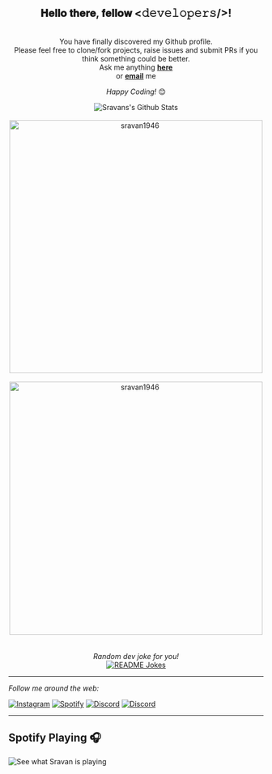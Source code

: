 <div align="center">
<h2> 𝐇𝐞𝐥𝐥𝐨 𝐭𝐡𝐞𝐫𝐞, 𝐟𝐞𝐥𝐥𝐨𝐰 <𝚍𝚎𝚟𝚎𝚕𝚘𝚙𝚎𝚛𝚜/>! 
</div>


<div align="center">
<br>
You have finally discovered my Github profile. <br>
Please feel free to clone/fork projects, raise issues and submit PRs if you think something could be better. <br>
Ask me anything <a href="https://instagram.com/sravan_krishna_c_m"><b>here</b></a><br>
or <a href="miniclip1956@gmail.com"><b>email</b></a> me

<i>Happy Coding!</i> 😊

</div>

<div align="center">

<img align="center" src="https://github-readme-stats.vercel.app/api?username=sravan1946&include_all_commits=true&count_private=true&show_icons=true&line_height=20&border_radius=10&hide_border=true&title_color=7A7ADB&icon_color=2234AE&text_color=D3D3D3&bg_color=0,000000,130F40" alt="Sravans's Github Stats">

</div>
<br>
<div align="center">

<img align="center" width=500 src="https://github-readme-stats.vercel.app/api/top-langs/?username=sravan1946&count_private=true&layout=compact&card_width=500&border_radius=10&hide_border=true&line_height=20&title_color=7A7ADB&icon_color=2234AE&text_color=D3D3D3&bg_color=0,000000,130F40" alt="sravan1946" />

</div>

</div>
<br>
<div align="center">

<img align="center" width=500 src="https://github-profile-trophy.vercel.app/?username=sravan1946&theme=algolia&no-bg=true&no-frame=true&column=-1&rank=-C" alt="sravan1946" />

</div>



</br>
</br>
<div align="center">
<i>Random dev joke for you!</i><br>
<a href="https://readme-jokes.vercel.app"><img align="center" src="https://readme-jokes.vercel.app/api" alt="README Jokes"></a>
</div>

---
<div>
<i>Follow me around the web:</i><br>

<a href="https://www.instagram.com/sravan_krishna_c_m" target="_blank"><img src="https://img.shields.io/badge/Instagram-E4405F?style=for-the-badge&logo=instagram&logoColor=white" alt="Instagram"></a>
<a href="https://open.spotify.com/user/kvxgshcxh7eatl0l5icngnw10" target="_blank"><img src="https://img.shields.io/badge/Spotify-1ED760?&style=for-the-badge&logo=spotify&logoColor=white" alt="Spotify"></a>
<a href="https://discord.gg/kzVGwvvZRk" target="_blank"><img src="https://img.shields.io/badge/Discord-7289DA?style=for-the-badge&logo=discord&logoColor=white" alt="Discord"></a>
<a href="mailto:miniclip1956@gmail.com" target="_blank"><img src="https://img.shields.io/badge/Gmail-D14836?style=for-the-badge&logo=gmail&logoColor=white" alt="Discord"></a>

</div>

-----
## Spotify Playing 🎧
![See what Sravan is playing](https://spotify-recently-played-readme.vercel.app/api?user=kvxgshcxh7eatl0l5icngnw10&width=700&count=10)

